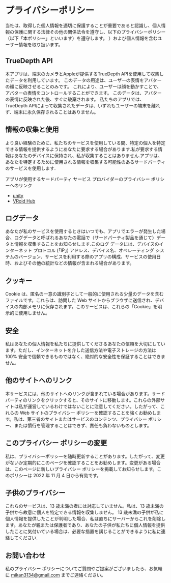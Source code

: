 ﻿# プライバシーポリシー
当社は、取得した個人情報を適切に保護することが重要であると認識し、個人情報の保護に関する法律その他の関係法令を遵守し、以下のプライバシーポリシー（以下「本ポリシー」といいます）を遵守します。 ）および個人情報を含むユーザー情報を取り扱います。

## TrueDepth API
本アプリは、端末のカメラとAppleが提供するTrueDepth APIを使用して収集したデータを利用しています。
このデータの用途は、ユーザーの表情をアバターの顔に反映させることのみです。
これにより、ユーザーは顔を動かすことで、アバターの表情をコントロールすることができます。
このデータは、アバターの表情に反映された後、すぐに破棄されます。
私たちのアプリでは、TrueDepth APIによって収集されたデータは、いずれもユーザーの端末を離れず、端末に永久保存されることはありません。

## 情報の収集と使用
より良い経験のために、私たちのサービスを使用している間、特定の個人を特定できる情報を提供するようにあなたに要求する場合があります.私が要求する情報はあなたのデバイスに保持され、私が収集することはありません.アプリは、あなたを特定するために使用される情報を収集する可能性のあるサードパーティのサービスを使用します.

アプリが使用するサードパーティ サービス プロバイダーのプライバシー ポリシーへのリンク
- [unity](https://unity.com/legal/privacy-policy)
- [VRoid Hub](https://policies.pixiv.net/#privacy)

## ログデータ
あなたが私のサービスを使用するときはいつでも、アプリでエラーが発生した場合、ログデータと呼ばれるあなたの電話で（サードパーティ製品を通じて）データと情報を収集することをお知らせします.このログ データには、デバイスのインターネット プロトコル (「IP」) アドレス、デバイス名、オペレーティング システムのバージョン、サービスを利用する際のアプリの構成、サービスの使用日時、およびその他の統計などの情報が含まれる場合があります。

## クッキー
Cookie は、匿名の一意の識別子として一般的に使用される少量のデータを含むファイルです。これらは、訪問した Web サイトからブラウザに送信され、デバイスの内部メモリに保存されます。このサービスは、これらの「Cookie」を明示的に使用しません。

## 安全
私はあなたの個人情報を私たちに提供してくださるあなたの信頼を大切にしています。ただし、インターネットを介した送信方法や電子ストレージの方法は 100% 安全で信頼できるものではなく、絶対的な安全性を保証することはできません。

## 他のサイトへのリンク
本サービスには、他のサイトへのリンクが含まれている場合があります。サードパーティのリンクをクリックすると、そのサイトに移動します。これらの外部サイトは私が運営しているわけではないことに注意してください。したがって、これらの Web サイトのプライバシー ポリシーを確認することを強くお勧めします。私は、第三者のサイトまたはサービスのコンテンツ、プライバシー ポリシー、または慣行を管理することはできず、責任も負わないものとします。

## このプライバシー ポリシーの変更
私は、プライバシーポリシーを随時更新することがあります。したがって、変更がないか定期的にこのページを確認することをお勧めします。変更がある場合は、このページに新しいプライバシー ポリシーを掲載してお知らせします。このポリシーは 2022 年 11 月 4 日から有効です。

## 子供のプライバシー
これらのサービスは、13 歳未満の者には対応していません。私は、13 歳未満の子供から故意に個人を特定できる情報を収集しません。 13 歳未満の子供が私に個人情報を提供したことが判明した場合、私は直ちにサーバーからこれを削除します。あなたが親または保護者であり、あなたの子供が私たちに個人情報を提供したことに気付いている場合は、必要な措置を講じることができるように私に連絡してください.

## お問い合わせ
私のプライバシー ポリシーについてご質問やご提案がございましたら、お気軽に mikan3134@gmail.com までご連絡ください。
